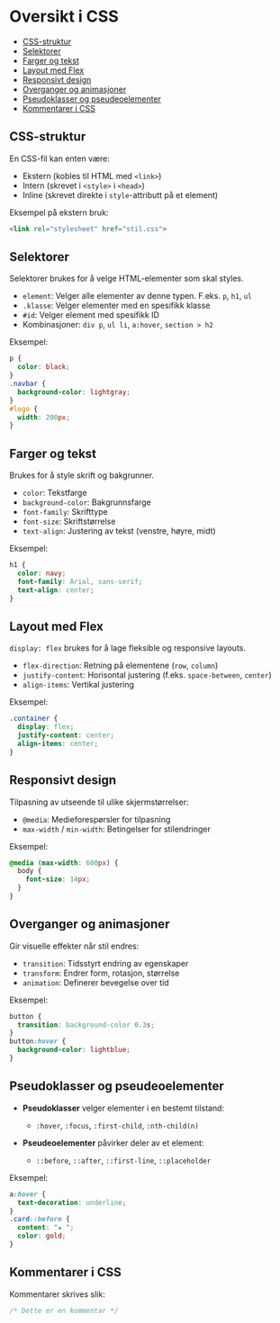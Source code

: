 # Oversikt i CSS

* [CSS-struktur](#CSS-struktur)
* [Selektorer](#Selektorer)
* [Farger og tekst](#Farger-og-tekst)
* [Layout med Flex](#Layout-med-Flex)
* [Responsivt design](#Responsivt-design)
* [Overganger og animasjoner](#Overganger-og-animasjoner)
* [Pseudoklasser og pseudeoelementer](#Pseudoklasser-og-pseudeoelementer)
* [Kommentarer i CSS](#Kommentarer-i-css)

## CSS-struktur

En CSS-fil kan enten være:

* Ekstern (kobles til HTML med `<link>`)
* Intern (skrevet i `<style>` i `<head>`)
* Inline (skrevet direkte i `style`-attributt på et element)

Eksempel på ekstern bruk:

```html
<link rel="stylesheet" href="stil.css">
```

## Selektorer

Selektorer brukes for å velge HTML-elementer som skal styles.

* `element`: Velger alle elementer av denne typen. F.eks. `p`, `h1`, `ul`
* `.klasse`: Velger elementer med en spesifikk klasse
* `#id`: Velger element med spesifikk ID
* Kombinasjoner: `div p`, `ul li`, `a:hover`, `section > h2`

Eksempel:

```css
p {
  color: black;
}
.navbar {
  background-color: lightgray;
}
#logo {
  width: 200px;
}
```

## Farger og tekst

Brukes for å style skrift og bakgrunner.

* `color`: Tekstfarge
* `background-color`: Bakgrunnsfarge
* `font-family`: Skrifttype
* `font-size`: Skriftstørrelse
* `text-align`: Justering av tekst (venstre, høyre, midt)

Eksempel:

```css
h1 {
  color: navy;
  font-family: Arial, sans-serif;
  text-align: center;
}
```

## Layout med Flex

`display: flex` brukes for å lage fleksible og responsive layouts.

* `flex-direction`: Retning på elementene (`row`, `column`)
* `justify-content`: Horisontal justering (f.eks. `space-between`, `center`)
* `align-items`: Vertikal justering

Eksempel:

```css
.container {
  display: flex;
  justify-content: center;
  align-items: center;
}
```

## Responsivt design

Tilpasning av utseende til ulike skjermstørrelser:

* `@media`: Medieforespørsler for tilpasning
* `max-width` / `min-width`: Betingelser for stilendringer

Eksempel:

```css
@media (max-width: 600px) {
  body {
    font-size: 14px;
  }
}
```

## Overganger og animasjoner

Gir visuelle effekter når stil endres:

* `transition`: Tidsstyrt endring av egenskaper
* `transform`: Endrer form, rotasjon, størrelse
* `animation`: Definerer bevegelse over tid

Eksempel:

```css
button {
  transition: background-color 0.3s;
}
button:hover {
  background-color: lightblue;
}
```

## Pseudoklasser og pseudeoelementer

* **Pseudoklasser** velger elementer i en bestemt tilstand:

  * `:hover`, `:focus`, `:first-child`, `:nth-child(n)`

* **Pseudeoelementer** påvirker deler av et element:

  * `::before`, `::after`, `::first-line`, `::placeholder`

Eksempel:

```css
a:hover {
  text-decoration: underline;
}
.card::before {
  content: "★ ";
  color: gold;
}
```

## Kommentarer i CSS

Kommentarer skrives slik:

```css
/* Dette er en kommentar */
```
